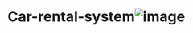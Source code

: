 # Car-rental-system![image](https://user-images.githubusercontent.com/91339237/167784056-0d4849ab-ac46-4410-9f49-d23d50089bc0.png)
